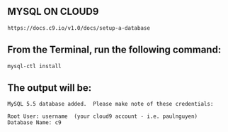 
## MYSQL ON CLOUD9

    https://docs.c9.io/v1.0/docs/setup-a-database
    
## From the Terminal, run the following command:

    mysql-ctl install

## The output will be:

    MySQL 5.5 database added.  Please make note of these credentials:

    Root User: username  (your cloud9 account - i.e. paulnguyen)
    Database Name: c9




